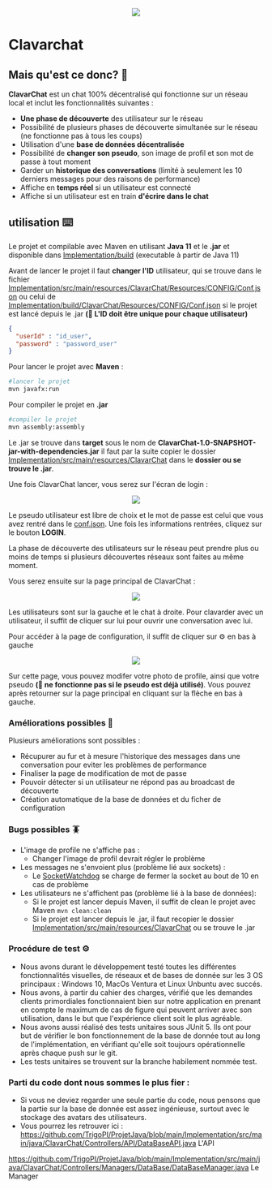 <p align="center">
<img src="https://github.com/TrigoPI/ProjetJava/raw/main/Conception/Mockups/Logo.png">
</p>

# Clavarchat 

## Mais qu'est ce donc? 🤨

**ClavarChat** est un chat 100% décentralisé qui fonctionne sur un réseau local et inclut les fonctionnalités suivantes :
- **Une phase de découverte** des utilisateur sur le réseau
- Possibilité de plusieurs phases de découverte simultanée sur le réseau (ne fonctionne pas à tous  les coups)
- Utilisation d'une **base de données décentralisée**
- Possibilité de **changer son pseudo**, son image de profil et son mot de passe à tout moment
- Garder un **historique des conversations** (limité à seulement les 10 derniers  messages pour des raisons de performance)
- Affiche en **temps réel** si un utilisateur  est connecté
- Affiche si un utilisateur est en train **d'écrire dans le chat**

## utilisation ⌨️

Le projet et compilable avec Maven en utilisant **Java 11** et le **.jar** et disponible dans [Implementation/build](https://github.com/TrigoPI/ProjetJava/tree/main/Implementation/build) (executable à partir de Java 11)

Avant de lancer le projet il faut **changer l'ID** utilisateur, qui se trouve dans le fichier [Implementation/src/main/resources/ClavarChat/Resources/CONFIG/Conf.json](https://github.com/TrigoPI/ProjetJava/blob/main/Implementation/src/main/resources/ClavarChat/Resources/CONFIG/Conf.json) ou celui de [Implementation/build/ClavarChat/Resources/CONFIG/Conf.json](https://github.com/TrigoPI/ProjetJava/blob/main/Implementation/build/ClavarChat/Resources/CONFIG/Conf.json) si le projet est lancé depuis le .jar **(🚨 L'ID doit être unique pour chaque utilisateur)**

```json
{
  "userId" : "id_user",
  "password" : "password_user"
}
```

Pour lancer le projet avec **Maven** : 

```sh
#lancer le projet 
mvn javafx:run
```

Pour compiler le projet en **.jar**

```sh
#compiler le projet 
mvn assembly:assembly
```
Le .jar se trouve dans **target** sous le nom de **ClavarChat-1.0-SNAPSHOT-jar-with-dependencies.jar** il faut par la suite copier le dossier [Implementation/src/main/resources/ClavarChat](https://github.com/TrigoPI/ProjetJava/tree/main/Implementation/src/main/resources/ClavarChat/Resources) dans le **dossier ou se trouve le .jar**.

Une fois ClavarChat lancer, vous serez sur l'écran de login  :

<p align="center">
<img src="https://github.com/TrigoPI/ProjetJava/raw/main/Conception/ImgPourGit/Login.png">
</p>

Le pseudo utilisateur est libre de choix et le mot de passe est celui que vous avez rentré dans le [conf.json](https://github.com/TrigoPI/ProjetJava/blob/main/Implementation/src/main/resources/ClavarChat/Resources/CONFIG/Conf.json).
Une fois les informations rentrées, cliquez sur le bouton **LOGIN**. 

La phase de découverte des utilisateurs sur le réseau peut prendre plus ou moins de temps si plusieurs découvertes réseaux sont faites au même moment.

Vous serez ensuite sur la page principal de ClavarChat :

<p align="center">
<img src="https://github.com/TrigoPI/ProjetJava/raw/main/Conception/ImgPourGit/chat.png">
</p>

Les utilisateurs sont sur la gauche et le chat à droite.
Pour clavarder avec un utilisateur, il suffit de cliquer sur lui pour ouvrir une conversation avec lui.

Pour accéder à la page de configuration, il suffit de cliquer sur ⚙️ en bas à gauche 

<p align="center">
<img src="https://github.com/TrigoPI/ProjetJava/raw/main/Conception/ImgPourGit/setting.png">
</p>

Sur cette page, vous pouvez modifer votre photo de profile, ainsi que votre pseudo **(🚨 ne fonctionne pas si le pseudo est déjà  utilisé)**.
Vous pouvez après retourner sur la page principal en cliquant sur la flèche en bas à gauche.

### Améliorations possibles 🔧

Plusieurs améliorations sont possibles : 
- Récupurer au fur et à mesure l'historique des messages dans une conversation pour eviter les problèmes de performance
- Finaliser la page de modification de mot de passe
- Pouvoir détecter si un utilisateur ne répond pas au broadcast de découverte
- Création automatique de la base de données et du ficher de configuration

### Bugs possibles 🪳

- L'image de profile ne s'affiche pas :
	- Changer l'image de profil devrait régler le problème
- Les messages ne s'envoient plus (problème lié aux sockets) :
	- Le [SocketWatchdog](https://github.com/TrigoPI/ProjetJava/blob/main/Implementation/src/main/java/ClavarChat/Controllers/Runnables/Network/SocketWatchdog/SocketWatchdog.java) se charge de fermer la socket au bout de 10 en cas de problème
- Les utilisateurs ne s'affichent pas (problème lié à la base de données): 
	- Si le projet est lancer depuis Maven, il suffit de clean le projet avec Maven ```mvn clean:clean```
	- Si le projet est lancer depuis le .jar, il faut recopier le dossier [Implementation/src/main/resources/ClavarChat](https://github.com/TrigoPI/ProjetJava/tree/main/Implementation/src/main/resources/ClavarChat/Resources) ou se trouve le .jar

### Procédure de test ⚙️

- Nous avons durant le développement testé toutes les différentes fonctionnalités visuelles, de réseaux et de bases de donnée sur les 3 OS principaux : Windows 10, MacOs Ventura et Linux Unbuntu avec succés.
- Nous avons, à partir du cahier des charges, vérifié que les demandes clients primordiales fonctionnaient bien sur notre application en prenant en compte le maximum de cas de figure qui peuvent arriver avec son utilisation, dans le but que l'expérience client soit le plus agréable.
- Nous avons aussi réalisé des tests unitaires sous JUnit 5. Ils ont pour but de vérifier le bon fonctionnement de la base de donnée tout au long de l'implémentation, en vérifiant qu'elle soit toujours opérationnelle après chaque push sur le git.
- Les tests unitaires se trouvent sur la branche habilement nommée test. 

### Parti du code dont nous sommes le plus fier : 

- Si vous ne deviez regarder une seule partie du code, nous pensons que la partie sur la base de donnée est assez ingénieuse, surtout avec le stockage des avatars des utilisateurs. 
- Vous pourrez les retrouver ici : https://github.com/TrigoPI/ProjetJava/blob/main/Implementation/src/main/java/ClavarChat/Controllers/API/DataBaseAPI.java L'API

https://github.com/TrigoPI/ProjetJava/blob/main/Implementation/src/main/java/ClavarChat/Controllers/Managers/DataBase/DataBaseManager.java Le Manager
